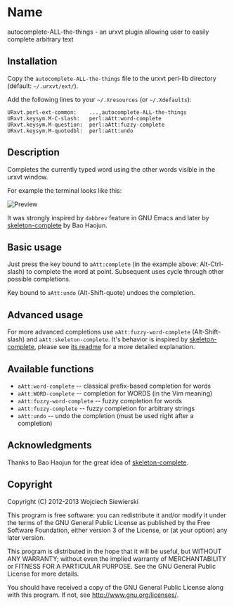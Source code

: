 Name
====

autocomplete-ALL-the-things - an urxvt plugin allowing user to easily complete arbitrary text

Installation
------------

Copy the `autocomplete-ALL-the-things` file to the urxvt perl-lib directory
(default: `~/.urxvt/ext/`).

Add the following lines to your `~/.Xresources` (or `~/.Xdefaults`):

```
URxvt.perl-ext-common:    ...,autocomplete-ALL-the-things
URxvt.keysym.M-C-slash:   perl:aAtt:word-complete
URxvt.keysym.M-question:  perl:aAtt:fuzzy-complete
URxvt.keysym.M-quotedbl:  perl:aAtt:undo
```

Description
-----------

Completes the currently typed word using the other words visible in the urxvt window.

For example the terminal looks like this:

![Preview](https://cloud.githubusercontent.com/assets/674812/3480320/3bd2e726-035f-11e4-9e64-db599724c931.gif)

It was strongly inspired by `dabbrev` feature in GNU Emacs and later by
[skeleton-complete](https://github.com/baohaojun/skeleton-complete) by Bao
Haojun.

Basic usage
-----------

Just press the key bound to `aAtt:complete` (in the example above:
Alt-Ctrl-slash) to complete the word at point. Subsequent uses cycle through
other possible completions.

Key bound to `aAtt:undo` (Alt-Shift-quote) undoes the completion.

Advanced usage
--------------

For more advanced completions use `aAtt:fuzzy-word-complete`
(Alt-Shift-slash) and `aAtt:skeleton-complete`. It's behavior is inspired by
[skeleton-complete](https://github.com/baohaojun/skeleton-complete), please see
[its readme](http://baohaojun.github.io/skeleton-complete.html) for a more
detailed explanation.

Available functions
-------------------

* `aAtt:word-complete` -- classical prefix-based completion for words
* `aAtt:WORD-complete` -- completion for WORDS (in the Vim meaning)
* `aAtt:fuzzy-word-complete` -- fuzzy completion for words
* `aAtt:fuzzy-complete` -- fuzzy completion for arbitrary strings
* `aAtt:undo` -- undo the completion (must be used right after a completion)

Acknowledgments
---------------

Thanks to Bao Haojun for the great idea of [skeleton-complete](https://github.com/baohaojun/skeleton-complete).

Copyright
---------

Copyright (C) 2012-2013  Wojciech Siewierski

This program is free software: you can redistribute it and/or modify
it under the terms of the GNU General Public License as published by
the Free Software Foundation, either version 3 of the License, or
(at your option) any later version.

This program is distributed in the hope that it will be useful,
but WITHOUT ANY WARRANTY; without even the implied warranty of
MERCHANTABILITY or FITNESS FOR A PARTICULAR PURPOSE.  See the
GNU General Public License for more details.

You should have received a copy of the GNU General Public License
along with this program.  If not, see <http://www.gnu.org/licenses/>.
